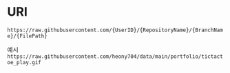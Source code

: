 # URI

`https://raw.githubusercontent.com/{UserID}/{RepositoryName}/{BranchName}/{FilePath}`

예시  
`https://raw.githubusercontent.com/heony704/data/main/portfolio/tictactoe_play.gif`
